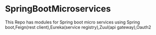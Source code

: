 # SpringBootMicroservices
This Repo has modules for Spring boot micro services using Spring boot,Feign(rest client),Eureka(service registry),Zuul(api gateway),Oauth2
